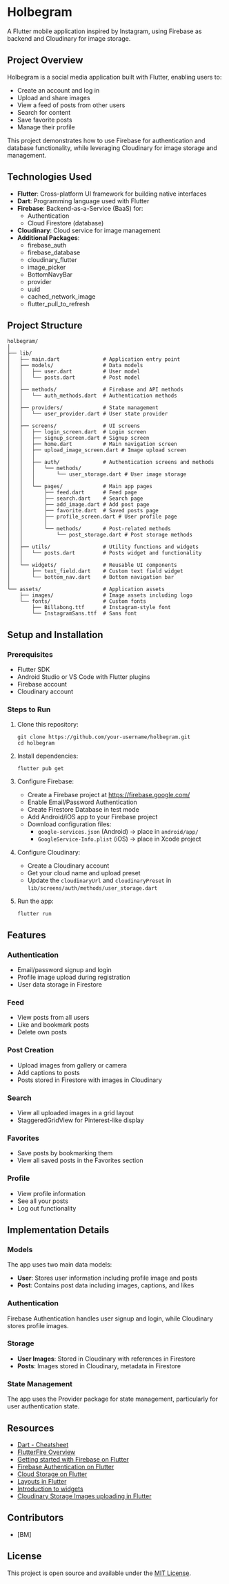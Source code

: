 # Holbegram

A Flutter mobile application inspired by Instagram, using Firebase as backend and Cloudinary for image storage.

## Project Overview

Holbegram is a social media application built with Flutter, enabling users to:
- Create an account and log in
- Upload and share images
- View a feed of posts from other users
- Search for content
- Save favorite posts
- Manage their profile

This project demonstrates how to use Firebase for authentication and database functionality, while leveraging Cloudinary for image storage and management.

## Technologies Used

- **Flutter**: Cross-platform UI framework for building native interfaces
- **Dart**: Programming language used with Flutter
- **Firebase**: Backend-as-a-Service (BaaS) for:
  - Authentication
  - Cloud Firestore (database)
- **Cloudinary**: Cloud service for image management
- **Additional Packages**:
  - firebase_auth
  - firebase_database
  - cloudinary_flutter
  - image_picker
  - BottomNavyBar
  - provider
  - uuid
  - cached_network_image
  - flutter_pull_to_refresh

## Project Structure

```
holbegram/
│
├── lib/
│   ├── main.dart              # Application entry point
│   ├── models/                # Data models
│   │   ├── user.dart          # User model
│   │   └── posts.dart         # Post model
│   │
│   ├── methods/               # Firebase and API methods
│   │   └── auth_methods.dart  # Authentication methods
│   │
│   ├── providers/             # State management
│   │   └── user_provider.dart # User state provider
│   │
│   ├── screens/               # UI screens
│   │   ├── login_screen.dart  # Login screen
│   │   ├── signup_screen.dart # Signup screen
│   │   ├── home.dart          # Main navigation screen
│   │   ├── upload_image_screen.dart # Image upload screen
│   │   │
│   │   ├── auth/              # Authentication screens and methods
│   │   │   └── methods/
│   │   │       └── user_storage.dart # User image storage
│   │   │
│   │   └── pages/             # Main app pages
│   │       ├── feed.dart      # Feed page
│   │       ├── search.dart    # Search page
│   │       ├── add_image.dart # Add post page
│   │       ├── favorite.dart  # Saved posts page
│   │       ├── profile_screen.dart # User profile page
│   │       │
│   │       └── methods/       # Post-related methods
│   │           └── post_storage.dart # Post storage methods
│   │
│   ├── utils/                 # Utility functions and widgets
│   │   └── posts.dart         # Posts widget and functionality
│   │
│   └── widgets/               # Reusable UI components
│       ├── text_field.dart    # Custom text field widget
│       └── bottom_nav.dart    # Bottom navigation bar
│
└── assets/                    # Application assets
    ├── images/                # Image assets including logo
    └── fonts/                 # Custom fonts
        ├── Billabong.ttf      # Instagram-style font
        └── InstagramSans.ttf  # Sans font
```

## Setup and Installation

### Prerequisites
- Flutter SDK
- Android Studio or VS Code with Flutter plugins
- Firebase account
- Cloudinary account

### Steps to Run

1. Clone this repository:
   ```
   git clone https://github.com/your-username/holbegram.git
   cd holbegram
   ```

2. Install dependencies:
   ```
   flutter pub get
   ```

3. Configure Firebase:
   - Create a Firebase project at https://firebase.google.com/
   - Enable Email/Password Authentication
   - Create Firestore Database in test mode
   - Add Android/iOS app to your Firebase project
   - Download configuration files:
     - `google-services.json` (Android) → place in `android/app/`
     - `GoogleService-Info.plist` (iOS) → place in Xcode project

4. Configure Cloudinary:
   - Create a Cloudinary account
   - Get your cloud name and upload preset
   - Update the `cloudinaryUrl` and `cloudinaryPreset` in `lib/screens/auth/methods/user_storage.dart`

5. Run the app:
   ```
   flutter run
   ```

## Features

### Authentication
- Email/password signup and login
- Profile image upload during registration
- User data storage in Firestore

### Feed
- View posts from all users
- Like and bookmark posts
- Delete own posts

### Post Creation
- Upload images from gallery or camera
- Add captions to posts
- Posts stored in Firestore with images in Cloudinary

### Search
- View all uploaded images in a grid layout
- StaggeredGridView for Pinterest-like display

### Favorites
- Save posts by bookmarking them
- View all saved posts in the Favorites section

### Profile
- View profile information
- See all your posts
- Log out functionality

## Implementation Details

### Models
The app uses two main data models:
- **User**: Stores user information including profile image and posts
- **Post**: Contains post data including images, captions, and likes

### Authentication
Firebase Authentication handles user signup and login, while Cloudinary stores profile images.

### Storage
- **User Images**: Stored in Cloudinary with references in Firestore
- **Posts**: Images stored in Cloudinary, metadata in Firestore

### State Management
The app uses the Provider package for state management, particularly for user authentication state.

## Resources

- [Dart - Cheatsheet](https://dart.dev/codelabs/dart-cheatsheet)
- [FlutterFire Overview](https://firebase.flutter.dev/docs/overview)
- [Getting started with Firebase on Flutter](https://firebase.flutter.dev/docs/overview)
- [Firebase Authentication on Flutter](https://firebase.flutter.dev/docs/auth/overview)
- [Cloud Storage on Flutter](https://firebase.flutter.dev/docs/storage/overview)
- [Layouts in Flutter](https://docs.flutter.dev/development/ui/layout)
- [Introduction to widgets](https://docs.flutter.dev/development/ui/widgets-intro)
- [Cloudinary Storage Images uploading in Flutter](https://cloudinary.com/documentation/flutter_integration)

## Contributors

- [BM]

## License

This project is open source and available under the [MIT License](LICENSE).